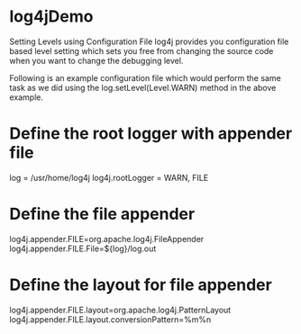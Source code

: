 # log4jDemo
Setting Levels using Configuration File
log4j provides you configuration file based level setting which sets you free from changing the source code when you want to change the debugging level.

Following is an example configuration file which would perform the same task as we did using the log.setLevel(Level.WARN) method in the above example.

# Define the root logger with appender file
log = /usr/home/log4j
log4j.rootLogger = WARN, FILE

# Define the file appender
log4j.appender.FILE=org.apache.log4j.FileAppender
log4j.appender.FILE.File=${log}/log.out

# Define the layout for file appender
log4j.appender.FILE.layout=org.apache.log4j.PatternLayout
log4j.appender.FILE.layout.conversionPattern=%m%n
